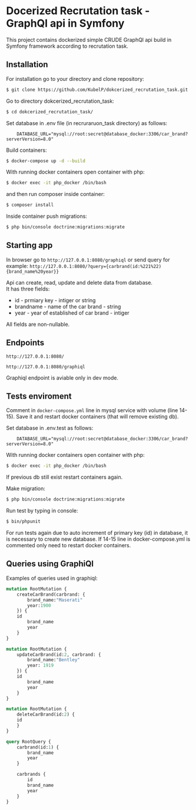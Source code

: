 
# Docerized Recrutation task - GraphQl api in Symfony

This project contains dockerized simple CRUDE GraphQl api build in Symfony framework according to recrutation task.


## Installation

For installation go to your directory and clone repository:

```bash
$ git clone https://github.com/KubelP/dokcerized_recrutation_task.git
```

Go to directory dokcerized_recrutation_task:

```bash
$ cd dokcerized_recrutation_task/
```

Set database in .env file (in recruraruon_task directory) as follows: 

        DATABASE_URL="mysql://root:secret@database_docker:3306/car_brand?serverVersion=8.0"

Build containers:

```bash
$ docker-compose up -d --build
```

With running docker containers open container with php:

```bash
$ docker exec -it php_docker /bin/bash
```

and then run composer inside container:

```bash
$ composer install
```

Inside container push migrations:

```bash
$ php bin/console doctrine:migrations:migrate
```

## Starting app

In browser go to `http://127.0.0.1:8080/graphiql` or send query for example: `http://127.0.0.1:8080/?query={carbrand(id:%221%22){brand_name%20year}}`

Api can create, read, update and delete data from database.  
It has three fields:
- id - prmiary key - intiger or string
- brandname - name of the car brand - string
- year - year of established of car brand - intiger

All fields are non-nullable.

## Endpoints

`http://127.0.0.1:8080/`

`http://127.0.0.1:8080/graphiql`

Graphiql endpoint is aviable only in dev mode.

## Tests enviroment

Comment in `docker-compose.yml` line in mysql service with volume (line 14-15). Save it and restart docker containers (that will remove existing db). 

Set database in .env.test as follows:

        DATABASE_URL="mysql://root:secret@database_docker:3306/car_brand?serverVersion=8.0"

With running docker containers open container with php:

```bash
$ docker exec -it php_docker /bin/bash
```

If previous db still exist restart containers again.

Make migration:

```bash
$ php bin/console doctrine:migrations:migrate
```

Run test by typing in console:

```bash
$ bin/phpunit
```

For run tests again due to auto increment of primary key (id) in database, it is necessary to create new database. If 14-15 line in docker-compose.yml is commented only need to restart docker containers. 

## Queries using GraphiQl

Examples of queries used in graphiql:

```graphql
mutation RootMutation {
    createCarBrand(carbrand: {
        brand_name:"Maserati"
        year:1900
    }) {
 	id
        brand_name
        year
    }
}
```

```graphql
mutation RootMutation {
    updateCarBrand(id:2, carbrand: {
        brand_name:"Bentley"
        year: 1919
    }) {
	id
        brand_name
        year
	}
}
```

```graphql
mutation RootMutation {
    deleteCarBrand(id:2) {
 	id
    }
}
```

```graphql
query RootQuery {
    carbrand(id:1) {
        brand_name
        year
    }

    carbrands {
        id
        brand_name
        year
    }
}
```
